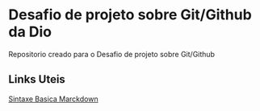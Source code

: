 # Desafio de projeto sobre Git/Github da Dio
Repositorio creado para o Desafio de projeto sobre Git/Github

## Links Uteis
[Sintaxe Basica Marckdown]( https://www.markdownguide.org/)
